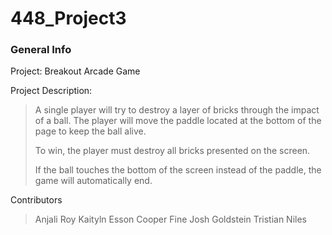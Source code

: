 # 448_Project3

### General Info

Project: Breakout Arcade Game

Project Description: 

  >A single player will try to destroy a layer of bricks through the impact of a ball. The player will move the paddle located at the bottom of the page to keep the ball alive. 
  >
  >To win, the player must destroy all bricks presented on the screen.
  >
  >If the ball touches the bottom of the screen instead of the paddle, the game will automatically end. 

Contributors
  > Anjali Roy
  > Kaityln Esson
  > Cooper Fine
  > Josh Goldstein
  > Tristian Niles
